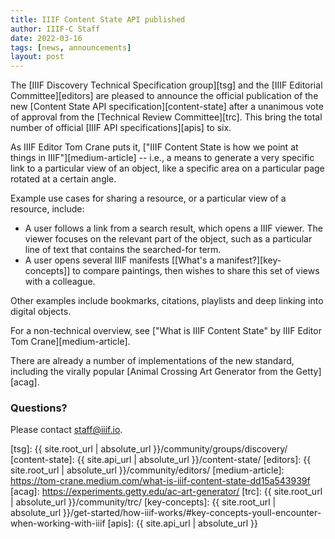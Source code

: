 ```yaml
---
title: IIIF Content State API published
author: IIIF-C Staff
date: 2022-03-16
tags: [news, announcements]
layout: post
---
```


The [IIIF Discovery Technical Specification group][tsg] and the [IIIF Editorial Committee][editors] are pleased to announce the official publication of the new [Content State API specification][content-state] after a unanimous vote of approval from the [Technical Review Committee][trc]. This bring the total number of official [IIIF API specifications][apis] to six.



As IIIF Editor Tom Crane puts it, ["IIIF Content State is how we point at things in IIIF"][medium-article] -- i.e., a means to generate a very specific link to a particular view of an object, like a specific area on a particular page rotated at a certain angle.

Example use cases for sharing a resource, or a particular view of a resource, include:

- A user follows a link from a search result, which opens a IIIF viewer. The viewer focuses on the relevant part of the object, such as a particular line of text that contains the searched-for term.
- A user opens several IIIF manifests [[What's a manifest?][key-concepts]] to compare paintings, then wishes to share this set of views with a colleague.

Other examples include bookmarks, citations, playlists and deep linking into digital objects.

For a non-technical overview, see ["What is IIIF Content State" by IIIF Editor Tom Crane][medium-article].

There are already a number of implementations of the new standard, including the virally popular [Animal Crossing Art Generator from the Getty][acag]. 

### Questions?

Please contact [staff@iiif.io](mailto:staff@iiif.io).


[tsg]: {{ site.root_url | absolute_url }}/community/groups/discovery/
[content-state]: {{ site.api_url | absolute_url }}/content-state/
[editors]: {{ site.root_url | absolute_url }}/community/editors/
[medium-article]:  https://tom-crane.medium.com/what-is-iiif-content-state-dd15a543939f
[acag]: https://experiments.getty.edu/ac-art-generator/
[trc]: {{ site.root_url | absolute_url }}/community/trc/
[key-concepts]: {{ site.root_url | absolute_url }}/get-started/how-iiif-works/#key-concepts-youll-encounter-when-working-with-iiif
[apis]: {{ site.api_url | absolute_url }}